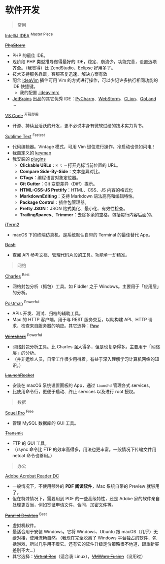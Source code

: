 # 软件开发

> 常用

[IntelliJ IDEA](https://www.jetbrains.com/idea/) <sup>Master Piece</sup>

[~~PhpStorm~~](https://www.jetbrains.com/phpstorm/)

- PHP 的最佳 IDE。
- 现阶段 PHP 类型推导做得最好的 IDE，稳定、崩溃少，功能完善，设置选项齐全。（我觉得）比 ZendStudio、Eclipse 好用多了。
- 技术支持服务靠谱，客服答复迅速、解决方案有效
- 配合 [IdeaVim](https://plugins.jetbrains.com/plugin/164?pr=idea) 插件可用 Vim 的方式进行操作，可以少记许多执行相同功能的 IDE 快捷键。
    - 我的配置 [.ideavimrc](https://github.com/IceHe/mac-conf/blob/master/.ideavimrc)
- [JetBrains](https://www.jetbrains.com/products.html) 出品的其它优秀 IDE：[PyCharm](https://www.jetbrains.com/pycharm/)、[WebStorm](https://www.jetbrains.com/webstorm/)、[CLion](https://www.jetbrains.com/clion/)、[GoLand](https://www.jetbrains.com/go/) …

[VS Code](https://code.visualstudio.com/) <sup>开箱即用</sup>

- 开源、持续且活跃的开发，更不必说本身有微软过硬的技术实力背书。

<!-- - 我自定义的 [configs]() -->
<!-- - 我安装的 [plugins]() -->

[Sublime Text](http://www.sublimetext.com/) <sup>Fastest</sup>

- 代码编辑器。Vintage 模式，可用 Vim 键位进行操作。冷启动也快如闪电！
- 我自定义的 [keymap](https://github.com/IceHe/mac-conf/blob/master/.config/sublime/)
- 我安装的 [plugins](https://github.com/IceHe/mac-conf/blob/master/.config/sublime/Package%20Control.sublime-settings)
    - **Clickable URLs**：`⌘ ⌥ ↩` 打开光标当前位置的 URL。
    - **Compare Side-By-Side**：文本差异对比。
    - **CTags**：编程语言对象定位器。
    - **Git Gutter**：Git 变更差异（Diff）提示。
    - **HTML-CSS-JS Prettify**：HTML、CSS、JS 内容的格式化
    - **MarkdownEditing**：支持 Markdown 语法高亮和编辑特性。
    - **Package Control**：插件包管理器。
    - **Pretty JSON**：JSON 格式美化、最小化、有效性检查。
    - **TrailingSpaces**、**Trimmer**：去除多余的空格，包括每行内容后面的。

[iTerm2](https://www.iterm2.com/)

- macOS 下的终端仿真机。是系统默认自带的 Terminal 的最佳替代 App。

[~~Dash~~](https://kapeli.com/dash)

- 查阅 API 参考文档、管理代码片段的工具。功能单一却精准。

> 网络

[Charles](https://www.charlesproxy.com/) <sup>Best</sup>

- 网络封包分析（抓包）工具。如 Fiddler 之于 Windows。主要用于「应用层」的分析。

[Postman](http://www.getpostman.com/) <sup>Powerful</sup>

- APIs 开发、测试、归档的辅助工具。
- Mac 的 HTTP 客户端。用于与 REST 服务交互，以助构建 API、HTTP 请求，检查来自服务器的响应。其它选择：[~~Paw~~](https://paw.cloud/)

[~~Wireshark~~](https://www.wireshark.org/) <sup>Powerful</sup>

- 网络封包分析工具。比 Charles 强大得多，但是也复杂得多。主要用于「网络层」的分析。
- （并非运维人员，日常工作很少用得着。有益于深入理解学习计算机网络的知识。）

[~~LaunchRocket~~](https://github.com/jimbojsb/launchrocket)

- 安装在 macOS 系统设置面板的 App，通过 `launchd` 管理各式 services。
- 比使用命令行，更便于启动、终止 services 以及进行 root 授权。

> 数据

[Squel Pro](http://www.sequelpro.com/) <sup>Free</sup>

- 管理 MySQL 数据库的 GUI 工具。

[~~Transmit~~](https://panic.com/transmit/)

- FTP 的 GUI 工具。
- （rsync 命令比 FTP 的效率高得多，用法也更丰富。一般情况下传输文件用 netcat 命令也够用。）

> 办公

[Adobe Acrobat Reader DC](https://get.adobe.com/cn/reader/)

- 一般情况下，不使用额外的 **PDF 阅读软件**，Mac 系统自带的 Preview 就够用了。
- 但在特殊情况下，需要用到 PDF 的一些高级特性，还是 Adobe 家的软件亲自处理更妥当，例如签证申请文件、合同、加密文件等。

[~~Parallel Desktop~~](http://www.parallels.com/landingpage/pd/general/?src=r&pd11) <sup>Best</sup>

- 虚拟机软件。
- 最适合用于安装 Windows。它将 Windows、Ubuntu 跟 macOS（几乎）无缝对接，使用流畅自然。（我现在完全脱离了 Windows 平台独占的软件，包括游戏，所以几乎用不着它。还有它的软件升级定价策略很不地道，跟重新买差别不大…）
- 其它选择：[~~Virtual Box~~](https://www.virtualbox.org/)（适合装 Linux），[~~VMWare Fusion~~](http://www.vmware.com/products/fusion.html)（没用过）
